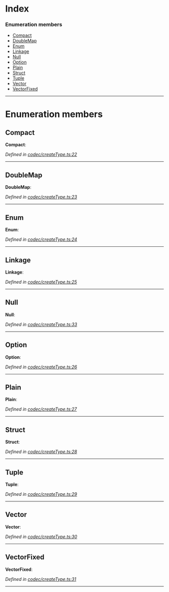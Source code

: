 

# Index

### Enumeration members

* [Compact](_codec_createtype_.typedefinfo.md#compact)
* [DoubleMap](_codec_createtype_.typedefinfo.md#doublemap)
* [Enum](_codec_createtype_.typedefinfo.md#enum)
* [Linkage](_codec_createtype_.typedefinfo.md#linkage)
* [Null](_codec_createtype_.typedefinfo.md#null)
* [Option](_codec_createtype_.typedefinfo.md#option)
* [Plain](_codec_createtype_.typedefinfo.md#plain)
* [Struct](_codec_createtype_.typedefinfo.md#struct)
* [Tuple](_codec_createtype_.typedefinfo.md#tuple)
* [Vector](_codec_createtype_.typedefinfo.md#vector)
* [VectorFixed](_codec_createtype_.typedefinfo.md#vectorfixed)

---

# Enumeration members

<a id="compact"></a>

##  Compact

**Compact**: 

*Defined in [codec/createType.ts:22](https://github.com/polkadot-js/api/blob/4a22a43/packages/types/src/codec/createType.ts#L22)*

___
<a id="doublemap"></a>

##  DoubleMap

**DoubleMap**: 

*Defined in [codec/createType.ts:23](https://github.com/polkadot-js/api/blob/4a22a43/packages/types/src/codec/createType.ts#L23)*

___
<a id="enum"></a>

##  Enum

**Enum**: 

*Defined in [codec/createType.ts:24](https://github.com/polkadot-js/api/blob/4a22a43/packages/types/src/codec/createType.ts#L24)*

___
<a id="linkage"></a>

##  Linkage

**Linkage**: 

*Defined in [codec/createType.ts:25](https://github.com/polkadot-js/api/blob/4a22a43/packages/types/src/codec/createType.ts#L25)*

___
<a id="null"></a>

##  Null

**Null**: 

*Defined in [codec/createType.ts:33](https://github.com/polkadot-js/api/blob/4a22a43/packages/types/src/codec/createType.ts#L33)*

___
<a id="option"></a>

##  Option

**Option**: 

*Defined in [codec/createType.ts:26](https://github.com/polkadot-js/api/blob/4a22a43/packages/types/src/codec/createType.ts#L26)*

___
<a id="plain"></a>

##  Plain

**Plain**: 

*Defined in [codec/createType.ts:27](https://github.com/polkadot-js/api/blob/4a22a43/packages/types/src/codec/createType.ts#L27)*

___
<a id="struct"></a>

##  Struct

**Struct**: 

*Defined in [codec/createType.ts:28](https://github.com/polkadot-js/api/blob/4a22a43/packages/types/src/codec/createType.ts#L28)*

___
<a id="tuple"></a>

##  Tuple

**Tuple**: 

*Defined in [codec/createType.ts:29](https://github.com/polkadot-js/api/blob/4a22a43/packages/types/src/codec/createType.ts#L29)*

___
<a id="vector"></a>

##  Vector

**Vector**: 

*Defined in [codec/createType.ts:30](https://github.com/polkadot-js/api/blob/4a22a43/packages/types/src/codec/createType.ts#L30)*

___
<a id="vectorfixed"></a>

##  VectorFixed

**VectorFixed**: 

*Defined in [codec/createType.ts:31](https://github.com/polkadot-js/api/blob/4a22a43/packages/types/src/codec/createType.ts#L31)*

___

